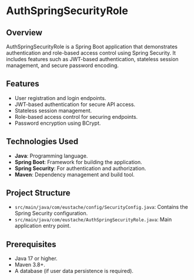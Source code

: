 # AuthSpringSecurityRole

## Overview
AuthSpringSecurityRole is a Spring Boot application that demonstrates authentication and role-based access control using Spring Security. It includes features such as JWT-based authentication, stateless session management, and secure password encoding.

## Features
- User registration and login endpoints.
- JWT-based authentication for secure API access.
- Stateless session management.
- Role-based access control for securing endpoints.
- Password encryption using BCrypt.

## Technologies Used
- **Java**: Programming language.
- **Spring Boot**: Framework for building the application.
- **Spring Security**: For authentication and authorization.
- **Maven**: Dependency management and build tool.

## Project Structure
- `src/main/java/com/eustache/config/SecurityConfig.java`: Contains the Spring Security configuration.
- `src/main/java/com/eustache/AuthSpringSecurityRole.java`: Main application entry point.

## Prerequisites
- Java 17 or higher.
- Maven 3.8+.
- A database (if user data persistence is required).
